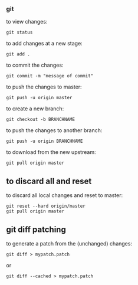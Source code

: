 [//]: # (tags: git)

### git
to view changes:

`git status`

to add changes at a new stage:

```git add .```

to commit the changes:

```git commit -m "message of commit"```

to push the changes to master:

```git push -u origin master```

to create a new branch:

```git checkout -b BRANCHNAME```

to push the changes to another branch:

```git push -u origin BRANCHNAME```

to download from the new upstream:

```git pull origin master```


## to discard all and reset
to discard all local changes and reset to master:

```
git reset --hard origin/master
git pull origin master
```

## git diff patching
to generate a patch from the (unchanged) changes:

```
git diff > mypatch.patch
```
or
```
git diff --cached > mypatch.patch
```